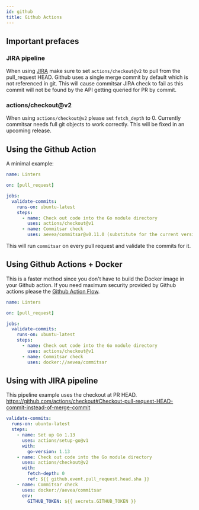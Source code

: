 ```yaml
---
id: github
title: Github Actions
---
```


## Important prefaces

### JIRA pipeline

When using [JIRA](https://commitsar.aevea.ee/configuration/config-file) make sure to set `actions/checkout@v2` to pull from the pull_request HEAD. Github uses a single merge commit by default which is not referenced in git. This will cause commitsar JIRA check to fail as this commit will not be found by the API getting queried for PR by commit.

### actions/checkout@v2

When using `actions/checkout@v2` please set `fetch_depth` to 0. Currently commitsar needs full git objects to work correctly. This will be fixed in an upcoming release.

## Using the Github Action

A minimal example:

```yaml
name: Linters

on: [pull_request]

jobs:
  validate-commits:
    runs-on: ubuntu-latest
    steps:
      - name: Check out code into the Go module directory
        uses: actions/checkout@v1
      - name: Commitsar check
        uses: aevea/commitsar@v0.11.0 (substitute for the current version)
```

This will run `commitsar` on every pull request and validate the commits for it.

## Using Github Actions + Docker

This is a faster method since you don't have to build the Docker image in your Github action. If you need maximum security provided by Github actions please the [Github Action Flow](#github-action).

```yaml
name: Linters

on: [pull_request]

jobs:
  validate-commits:
    runs-on: ubuntu-latest
    steps:
      - name: Check out code into the Go module directory
        uses: actions/checkout@v1
      - name: Commitsar check
        uses: docker://aevea/commitsar
```

## Using with JIRA pipeline

This pipeline example uses the checkout at PR HEAD. <https://github.com/actions/checkout#Checkout-pull-request-HEAD-commit-instead-of-merge-commit>

```yaml
validate-commits:
  runs-on: ubuntu-latest
  steps:
    - name: Set up Go 1.13
      uses: actions/setup-go@v1
      with:
        go-version: 1.13
    - name: Check out code into the Go module directory
      uses: actions/checkout@v2
      with:
        fetch-depth: 0
        ref: ${{ github.event.pull_request.head.sha }}
    - name: Commitsar check
      uses: docker://aevea/commitsar
      env:
        GITHUB_TOKEN: ${{ secrets.GITHUB_TOKEN }}
```
